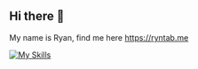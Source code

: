 ## Hi there 👋

My name is Ryan, find me here https://ryntab.me

[![My Skills](https://skillicons.dev/icons?i=nuxtjs,vue,nodejs,supabase,express,go,php,redis)](https://skillicons.dev)

